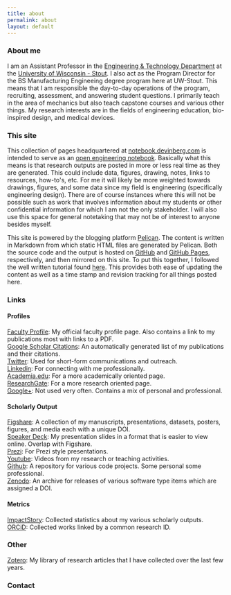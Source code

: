 ```yaml
---
title: about  
permalink: about  
layout: default
---
```


### About me

I am an Assistant Professor in the [Engineering & Technology Department](http://www.uwstout.edu/et) at the [University of Wisconsin - Stout](http://www.uwstout.edu). I also act as the Program Director for the BS Manufacturing Engineeing degree program here at UW-Stout. This means that I am responsible the day-to-day operations of the program, recruiting, assessment, and answering student questions. I primarily teach in the area of mechanics but also teach capstone courses and various other things. My research interests are in the fields of engineering education, bio-inspired design, and medical devices.

### This site

This collection of pages headquartered at [notebook.devinberg.com](http://notebook.devinberg.com) is intended to serve as an [open engineering notebook](http://en.wikipedia.org/wiki/Open_notebook_science). Basically what this means is that research outputs are posted in more or less real time as they are generated. This could include data, figures, drawing, notes, links to resources, how-to's, etc. For me it will likely be more weighted towards drawings, figures, and some data since my field is engineering (specifically engineering design). There are of course instances where this will not be possible such as work that involves information about my students or other confidential information for which I am not the only stakeholder. I will also use this space for general notetaking that may not be of interest to anyone besides myself.

This site is powered by the blogging platform [Pelican](http://getpelican.com). The content is written in Markdown from which static HTML files are generated by Pelican. Both the source code and the output is hosted on [GitHub](https://github.com/devinberg/devinberg.github.com) and [GitHub Pages](http://pages.github.com/), respectively, and then mirrored on this site. To put this together, I followed the well written tutorial found [here](http://magically.us/2013-02-03/creating-a-pelican-powered-site-on-github-pages.html). This provides both ease of updating the content as well as a time stamp and revision tracking for all things posted here.

### Links

#### Profiles
[Faculty Profile](http://www.uwstout.edu/faculty/bergdev): My official faculty profile page. Also contains a link to my publications most with links to a PDF.   
[Google Scholar Citations](http://scholar.google.com/citations?user=coPlcTkAAAAJ&hl=en): An automatically generated list of my publications and their citations.   
[Twitter](http://www.twitter.com/devinberg): Used for short-form communications and outreach.   
[Linkedin](http://www.linkedin.com/in/devinberg): For connecting with me professionally.   
[Academia.edu](https://uwstout.academia.edu/DevinBerg): For a more academically oriented page.   
[ResearchGate](https://www.researchgate.net/profile/Devin_Berg/): For a more research oriented page.   
[Google+](http://plus.google.com/+DevinBergPhD): Not used very often. Contains a mix of personal and professional.   

#### Scholarly Output
[Figshare](http://figshare.com/authors/Devin%20Berg/412062): A collection of my manuscripts, presentations, datasets, posters, figures, and media each with a unique DOI.   
[Speaker Deck](https://speakerdeck.com/devinberg): My presentation slides in a format that is easier to view online. Overlap with Figshare.   
[Prezi](http://prezi.com/user/ybrk9aevwm27/): For Prezi style presentations.   
[Youtube](http://www.youtube.com/playlist?list=PLxXTFCvC6VNdWRZtOUFjw3xcPd1QtzazT): Videos from my research or teaching activities.   
[Github](https://github.com/devinberg): A repository for various code projects. Some personal some professional.   
[Zenodo](https://zenodo.org/search?f=author&p=Berg%2C%20Devin&ln=en): An archive for releases of various software type items which are assigned a DOI.

#### Metrics
[ImpactStory](http://impactstory.org/DevinBerg): Collected statistics about my various scholarly outputs.   
[ORCiD](http://orcid.org/0000-0002-1193-3848): Collected works linked by a common research ID.   

### Other
[Zotero](https://www.zotero.org/devinberg/items): My library of research articles that I have collected over the last few years.   

### Contact


